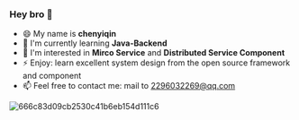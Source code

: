 ### Hey bro 👋

<!--
**Daydreamer-ia/Daydreamer-ia** is a ✨ _special_ ✨ repository because its `README.md` (this file) appears on your GitHub profile.

Here are some ideas to get you started:

- 🔭 I’m currently working on ...
- 🌱 I’m currently learning ...
- 👯 I’m looking to collaborate on ...
- 🤔 I’m looking for help with ...
- 💬 Ask me about ...
- 📫 How to reach me: ...
- 😄 Pronouns: ...
- ⚡ Fun fact: ...
-->

- 😄 My name is **chenyiqin**
- 🔭 I'm currently learning **Java-Backend**
- 📖 I'm interested in **Mirco Service** and **Distributed Service Component**
- ⚡ Enjoy: learn excellent system design from the open source framework and component
- 📫 Feel free to contact me: mail to 2296032269@qq.com

![666c83d09cb2530c41b6eb154d111c6](https://github.com/Daydreamer-ia/Daydreamer-ia/assets/83362909/f6f48db6-469c-4e98-acd3-531b7a8d6b86)


